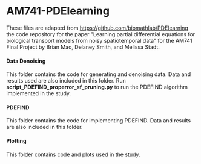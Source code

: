 # AM741-PDElearning
These files are adapted from https://github.com/biomathlab/PDElearning the code repository for the paper "Learning partial differential equations for biological transport models from noisy spatiotemporal data" for the AM741 Final Project by Brian Mao, Delaney Smith, and Melissa Stadt.


#### Data Denoising 
This folder contains the code for generating and denoising data. Data and results used are also included in this folder.
Run **script_PDEFIND_properror_sf_pruning.py** to run the PDEFIND algorithm implemented in the study.

#### PDEFIND
This folder contains the code for implementing PDEFIND. Data and results are also included in this folder.

#### Plotting 
This folder contains code and plots used in the study.
